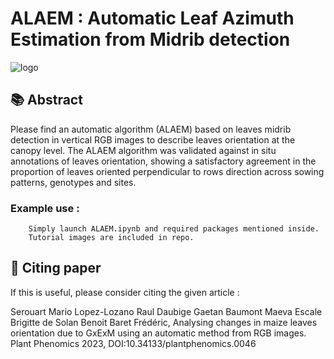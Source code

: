 

# ALAEM : Automatic Leaf Azimuth Estimation from Midrib detection

![logo](https://i.ibb.co/qk9qCjk/fig-1.png)

## 📚 Abstract <a name="abs"></a>

 Please find an automatic algorithm (ALAEM) based on leaves midrib detection in vertical RGB images to describe leaves orientation at the canopy level. The ALAEM algorithm was validated against in situ annotations of leaves orientation, showing a satisfactory agreement in the proportion of leaves oriented perpendicular to rows direction across sowing patterns, genotypes and sites.

### Example use : 

```
    Simply launch ALAEM.ipynb and required packages mentioned inside.
    Tutorial images are included in repo.
```

## 📖 Citing paper <a name="paper"></a>
If this is useful, please consider citing the given article : 

Serouart Mario Lopez-Lozano Raul Daubige Gaetan Baumont Maeva Escale Brigitte de Solan Benoit Baret Frédéric,
Analysing changes in maize leaves orientation due to GxExM using an automatic method from RGB images. Plant Phenomics 2023, DOI:10.34133/plantphenomics.0046
